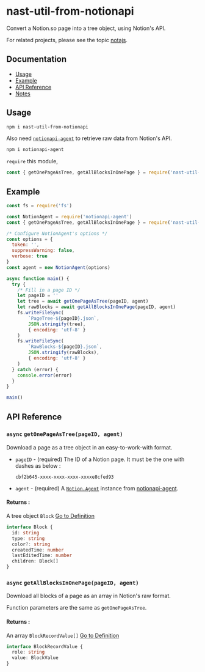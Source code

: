 # nast-util-from-notionapi

Convert a Notion.so page into a tree object, using Notion's API.

For related projects, please see the topic [notajs](https://github.com/topics/notajs).

## Documentation

* [Usage](#Usage)
* [Example](#Example)
* [API Reference](#API-Reference)
* [Notes](#Notes)

## Usage

```bash
npm i nast-util-from-notionapi
```

Also need [`notionapi-agent`](https://github.com/dragonman225/notionapi-agent) to retrieve raw data from Notion's API.

```bash
npm i notionapi-agent
```

`require` this module,

```javascript
const { getOnePageAsTree, getAllBlocksInOnePage } = require('nast-util-from-notionapi')
```

## Example

```javascript
const fs = require('fs')

const NotionAgent = require('notionapi-agent')
const { getOnePageAsTree, getAllBlocksInOnePage } = require('nast-util-from-notionapi')

/* Configure NotionAgent's options */
const options = {
  token: '',
  suppressWarning: false,
  verbose: true
}
const agent = new NotionAgent(options)

async function main() {
  try {
    /* Fill in a page ID */
    let pageID = ''
    let tree = await getOnePageAsTree(pageID, agent)
    let rawBlocks = await getAllBlocksInOnePage(pageID, agent)
    fs.writeFileSync(
        `PageTree-${pageID}.json`,
        JSON.stringify(tree),
        { encoding: 'utf-8' }
    )
    fs.writeFileSync(
        `RawBlocks-${pageID}.json`,
        JSON.stringify(rawBlocks),
        { encoding: 'utf-8' }
    )
  } catch (error) {
    console.error(error)
  }
}

main()
```

## API Reference

### `async` `getOnePageAsTree(pageID, agent)`

Download a page as a tree object in an easy-to-work-with format.

* `pageID` - (required) The ID of a Notion page. It must be the one with dashes as below :
  
  ```
  cbf2b645-xxxx-xxxx-xxxx-xxxxe8cfed93
  ```

* `agent` - (required) A [`Notion.Agent`](https://github.com/dragonman225/notajs-types/blob/b1d75c1f6a4241afffd40bb74db34e0227bfbf54/src/api.ts#L6) instance from [notionapi-agent](https://github.com/dragonman225/notionapi-agent).

#### Returns :

A tree object `Block` [Go to Definition](https://github.com/dragonman225/notajs-types/blob/b1d75c1f6a4241afffd40bb74db34e0227bfbf54/src/nast.ts#L19)

```typescript
interface Block {
  id: string
  type: string
  color?: string
  createdTime: number
  lastEditedTime: number
  children: Block[]
}
```

### `async` `getAllBlocksInOnePage(pageID, agent)`

Download all blocks of a page as an array in Notion's raw format.

Function parameters are the same as `getOnePageAsTree`.

#### Returns :

An array `BlockRecordValue[]` [Go to Definition](https://github.com/dragonman225/notajs-types/blob/b1d75c1f6a4241afffd40bb74db34e0227bfbf54/src/api.ts#L90)

```typescript
interface BlockRecordValue {
  role: string
  value: BlockValue
}
```